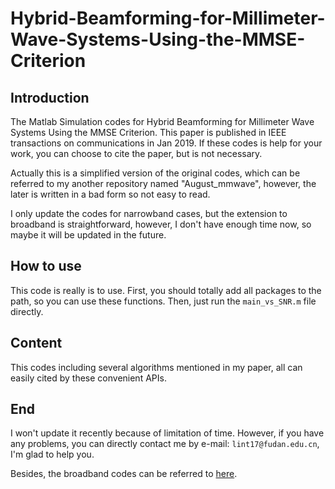 # Hybrid-Beamforming-for-Millimeter-Wave-Systems-Using-the-MMSE-Criterion

## Introduction
The Matlab Simulation codes for Hybrid Beamforming for Millimeter Wave Systems Using the MMSE Criterion.
This paper is published in IEEE transactions on communications in Jan 2019.
If these codes is help for your work, you can choose to cite the paper, but is not necessary.

Actually this is a simplified version of the original codes, which can be referred to my another repository named "August_mmwave", however, the later is written in a bad form so not easy to read.

I only update the codes for narrowband cases, but the extension to broadband is straightforward, however, I don't have enough time now, so maybe it will be updated in the future.

## How to use
This code is really is to use. First, you should totally add all packages to the path, so you can use these functions. Then, just run the ```main_vs_SNR.m``` file directly. 

## Content
This codes including several algorithms mentioned in my paper, all can easily cited by these convenient APIs. 

## End
I won't update it recently because of limitation of time. However, if you have any problems, you can directly contact me by e-mail: ```lint17@fudan.edu.cn```, I'm glad to help you.

Besides, the broadband codes can be referred to [here](https://github.com/TianLin0509/August_mmwave).
